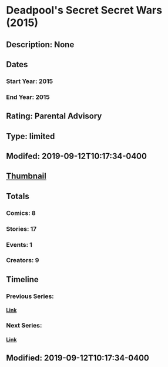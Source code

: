# Deadpool's Secret Secret Wars (2015)
## Description: None
## Dates
### Start Year: 2015
### End Year: 2015
## Rating: Parental Advisory
## Type: limited
## Modifed: 2019-09-12T10:17:34-0400
## [Thumbnail](http://i.annihil.us/u/prod/marvel/i/mg/5/03/553a6324949a0.jpg)
## Totals
### Comics: 8
### Stories: 17
### Events: 1
### Creators: 9
## Timeline
### Previous Series: 
#### [Link]()
### Next Series: 
#### [Link]()
## Modified: 2019-09-12T10:17:34-0400